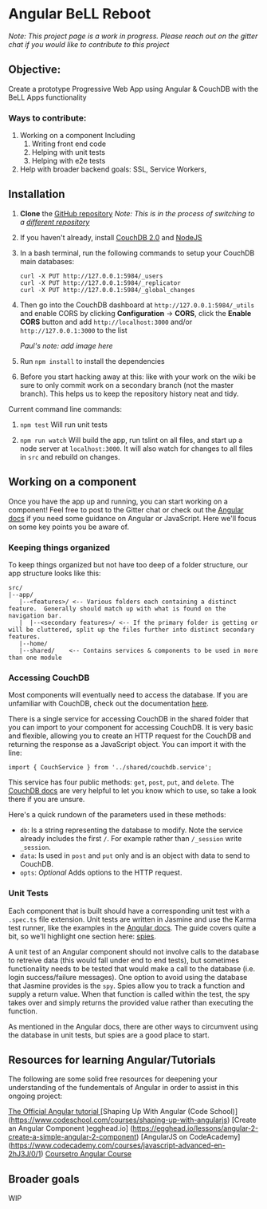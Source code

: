 # Angular BeLL Reboot
*Note: This project page is a work in progress. Please reach out on the gitter chat if you would like to contribute to this project*
## Objective:
Create a prototype Progressive Web App using Angular & CouchDB with the BeLL Apps functionality

### Ways to contribute:
1. Working on a component
    Including
    1. Writing front end code
    2. Helping with unit tests
    3. Helping with e2e tests
2. Help with broader backend goals: SSL, Service Workers,


## Installation

1. **Clone** the [GitHub repository](https://github.com/ole-vi/BeLL-angular-reboot)
    *Note: This is in the process of switching to a [different repository](https://github.com/ole-vi/planet)*
2. If you haven't already, install [CouchDB 2.0](http://couchdb.apache.org/) and [NodeJS](https://nodejs.org/en/)
3. In a bash terminal, run the following commands to setup your CouchDB main databases:

    ```
    curl -X PUT http://127.0.0.1:5984/_users
    curl -X PUT http://127.0.0.1:5984/_replicator
    curl -X PUT http://127.0.0.1:5984/_global_changes

    ```

4. Then go into the CouchDB dashboard at `http://127.0.0.1:5984/_utils` and enable CORS by clicking __Configuration__ -> __CORS__, click the __Enable CORS__ button and add `http://localhost:3000` and/or `http://127.0.0.1:3000` to the list

    *Paul's note: add image here*

5. Run `npm install` to install the dependencies
6. Before you start hacking away at this: like with your work on the wiki be sure to only commit work on a secondary branch (not the master branch).  This helps us to keep the repository history neat and tidy.

Current command line commands:

1. `npm test` Will run unit tests

2. `npm run watch` Will build the app, run tslint on all files, and start up a node server at `localhost:3000`.  It will also watch for changes to all files in `src` and rebuild on changes.

## Working on a component

Once you have the app up and running, you can start working on a component!  Feel free to post to the Gitter chat or check out the [Angular docs](https://angular.io/docs) if you need some guidance on Angular or JavaScript.  Here we'll focus on some key points you be aware of.

### Keeping things organized

To keep things organized but not have too deep of a folder structure, our app structure looks like this:

```
src/
|--app/
   |--<features>/ <-- Various folders each containing a distinct feature.  Generally should match up with what is found on the navigation bar.
   |  |--<secondary features>/ <-- If the primary folder is getting or will be cluttered, split up the files further into distinct secondary features.
   |--home/
   |--shared/    <-- Contains services & components to be used in more than one module
```

### Accessing CouchDB

Most components will eventually need to access the database.  If you are unfamiliar with CouchDB, check out the documentation [here](http://docs.couchdb.org/en/2.0.0/).

There is a single service for accessing CouchDB in the shared folder that you can import to your component for accessing CouchDB.  It is very basic and flexible, allowing you to create an HTTP request for the CouchDB and returning the response as a JavaScript object.  You can import it with the line:

```
import { CouchService } from '../shared/couchdb.service';
```

This service has four public methods: `get`, `post`, `put`, and `delete`.  The [CouchDB docs](http://docs.couchdb.org/en/2.0.0/) are very helpful to let you know which to use, so take a look there if you are unsure.

Here's a quick rundown of the parameters used in these methods:

* `db`: Is a string representing the database to modify.  Note the service already includes the first `/`.  For example rather than `/_session` write `_session`.
* `data`: Is used in `post` and `put` only and is an object with data to send to CouchDB.
* `opts`: *Optional* Adds options to the HTTP request.

### Unit Tests

Each component that is built should have a corresponding unit test with a `.spec.ts` file extension.  Unit tests are written in Jasmine and use the Karma test runner, like the examples in the [Angular docs](https://angular.io/guide/testing).  The guide covers quite a bit, so we'll highlight one section here: [spies](https://angular.io/guide/testing#test-a-component-with-an-async-service).

A unit test of an Angular component should not involve calls to the database to retreive data (this would fall under end to end tests), but sometimes functionality needs to be tested that would make a call to the database (i.e. login success/failure messages).  One option to avoid using the database that Jasmine provides is the `spy`.  Spies allow you to track a function and supply a return value.  When that function is called within the test, the spy takes over and simply returns the provided value rather than executing the function.

As mentioned in the Angular docs, there are other ways to circumvent using the database in unit tests, but spies are a good place to start.

## Resources for learning Angular/Tutorials

The following are some solid free resources for deepening your understanding of the fundementals of Angular in order to assist in this ongoing project:

[The Official Angular tutorial ](https://angular.io/)
[Shaping Up With Angular (Code School)] (https://www.codeschool.com/courses/shaping-up-with-angularjs)
[Create an Angular Component )egghead.io]
(https://egghead.io/lessons/angular-2-create-a-simple-angular-2-component)
[AngularJS on CodeAcademy]
(https://www.codecademy.com/courses/javascript-advanced-en-2hJ3J/0/1)
[Coursetro Angular Course](https://coursetro.com/courses/8/Learn-Angular-2-Development-with-our-Free-Course)

## Broader goals

WIP
